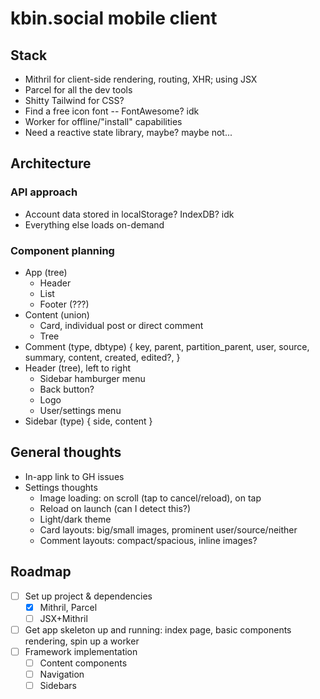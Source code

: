 # kbin.social mobile client

## Stack
- Mithril for client-side rendering, routing, XHR; using JSX
- Parcel for all the dev tools
- Shitty Tailwind for CSS?
- Find a free icon font -- FontAwesome? idk
- Worker for offline/"install" capabilities
- Need a reactive state library, maybe? maybe not...

## Architecture

### API approach
- Account data stored in localStorage? IndexDB? idk
- Everything else loads on-demand

### Component planning
- App (tree)
  - Header
  - List<Content>
  - Footer (???)
- Content (union)
  - Card, individual post or direct comment
  - Tree<Comment>
- Comment (type, dbtype) {
    key, parent, partition_parent, user, source, summary, content, created, edited?, 
  }
- Header (tree), left to right
  - Sidebar hamburger menu
  - Back button?
  - Logo
  - User/settings menu
- Sidebar (type) {
    side, content
  }

## General thoughts

- In-app link to GH issues
- Settings thoughts
  - Image loading: on scroll (tap to cancel/reload), on tap
  - Reload on launch (can I detect this?)
  - Light/dark theme
  - Card layouts: big/small images, prominent user/source/neither
  - Comment layouts: compact/spacious, inline images?

## Roadmap

- [ ] Set up project & dependencies
  - [x] Mithril, Parcel
  - [ ] JSX+Mithril
- [ ] Get app skeleton up and running: index page, basic components rendering, spin up a worker
- [ ] Framework implementation
  - [ ] Content components
  - [ ] Navigation
  - [ ] Sidebars